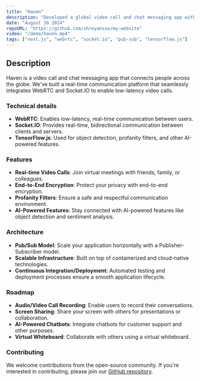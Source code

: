 ```yaml
---
title: "Haven"
description: "Developed a global video call and chat messaging app with real-time communication using WebRTC and Socket.io, incorporating TensorFlow.js for object detection, profanity filters for user safety, and a Pub/Sub model for infinite scalability."
date: "August 30 2024"
repoURL: "https://github.com/shreyansxo/my-website"
video: "/demo/haven.mp4"
tags: ["next.js", "webrtc", "socket.io", "pub-sub", "tensorflow.js"]
---
```


## Description

Haven is a video call and chat messaging app that connects people across the globe. We've built a real-time communication platform that seamlessly integrates WebRTC and Socket.IO to enable low-latency video calls.

### Technical details

- **WebRTC**: Enables low-latency, real-time communication between users.
- **Socket.IO**: Provides real-time, bidirectional communication between clients and servers.
- **TensorFlow.js**: Used for object detection, profanity filters, and other AI-powered features.

### Features

- **Real-time Video Calls**: Join virtual meetings with friends, family, or colleagues.
- **End-to-End Encryption**: Protect your privacy with end-to-end encryption.
- **Profanity Filters**: Ensure a safe and respectful communication environment.
- **AI-Powered Features**: Stay connected with AI-powered features like object detection and sentiment analysis.

### Architecture

- **Pub/Sub Model**: Scale your application horizontally with a Publisher-Subscriber model.
- **Scalable Infrastructure**: Built on top of containerized and cloud-native technologies.
- **Continuous Integration/Deployment**: Automated testing and deployment processes ensure a smooth application lifecycle.

### Roadmap

- **Audio/Video Call Recording**: Enable users to record their conversations.
- **Screen Sharing**: Share your screen with others for presentations or collaboration.
- **AI-Powered Chatbots**: Integrate chatbots for customer support and other purposes.
- **Virtual Whiteboard**: Collaborate with others using a virtual whiteboard.

### Contributing

We welcome contributions from the open-source community. If you're interested in contributing, please join our [GitHub repository](https://github.com/shreyansxo/my-website).
